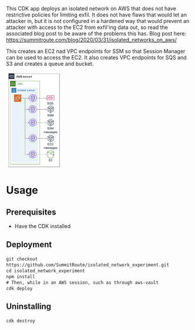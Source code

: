 This CDK app deploys an isolated network on AWS that does not have restrictive policies for limiting exfil.  It does not have flaws that would let an attacker in, but it is not configured in a hardened way that would prevent an attacker with access to the EC2 from exfil'ing data out, so read the associated blog post to be aware of the problems this has.  Blog post here: https://summitroute.com/blog/2020/03/31/isolated_networks_on_aws/

This creates an EC2 nad VPC endpoints for SSM so that Session Manager can be used to access the EC2.  It also creates VPC endpoints for SQS and S3 and creates a queue and bucket.

<img src="https://raw.githubusercontent.com/summitroute/isolated_network_experiment/master/docs/experimental_isolated_network.png"  width=30% alt="Network layout">

# Usage
## Prerequisites
- Have the CDK installed

## Deployment
```
git checkout https://github.com/SummitRoute/isolated_network_experiment.git
cd isolated_network_experiment
npm install
# Then, while in an AWS session, such as through aws-vault
cdk deploy
```

## Uninstalling
```
cdk destroy
```
